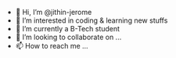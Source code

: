 - 👋 Hi, I’m @jithin-jerome
- 👀 I’m interested in coding & learning new stuffs
- 🌱 I’m currently a B-Tech student
- 💞️ I’m looking to collaborate on ...
- 📫 How to reach me ...

<!---
jithin-jerome/jithin-jerome is a ✨ special ✨ repository because its `README.md` (this file) appears on your GitHub profile.
You can click the Preview link to take a look at your changes.
--->
